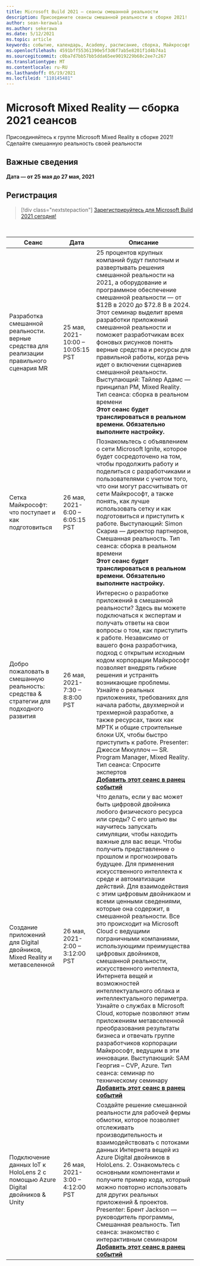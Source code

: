 ```yaml
---
title: Microsoft Build 2021 — сеансы смешанной реальности
description: Присоедините сеансы смешанной реальности в сборке 2021!
author: sean-kerawala
ms.author: sekerawa
ms.date: 5/12/2021
ms.topic: article
keywords: событие, календарь, Academy, расписание, сборка, Майкрософт
ms.openlocfilehash: 4591bff55361390e5f3d6f7ab5e8201f1d4b74a1
ms.sourcegitcommit: c0ba7d7bb57bb5dda65ee9019229b68c2ee7c267
ms.translationtype: MT
ms.contentlocale: ru-RU
ms.lasthandoff: 05/19/2021
ms.locfileid: "110145481"
---
```

# <a name="microsoft-mixed-reality---build-2021-sessions"></a>Microsoft Mixed Reality — сборка 2021 сеансов

Присоединяйтесь к группе Microsoft Mixed Reality в сборке 2021! Сделайте смешанную реальность своей реальности

## <a name="important-details"></a>Важные сведения

**Дата — от 25 мая до 27 мая, 2021**

## <a name="registration"></a>Регистрация

> [!div class="nextstepaction"] 
> [Зарегистрируйтесь для Microsoft Build 2021 сегодня!](https://register.build.microsoft.com/)

<br>

|Сеанс|Дата|Описание|
|-------------|-------------|-----|
| Разработка смешанной реальности. верные средства для реализации правильного сценария MR|25 мая, 2021-10:00 – 10:05:15 PST|25 процентов крупных компаний будут пилотным и развертывать решения смешанной реальности на 2021, а оборудование и программное обеспечение смешанной реальности — от $12B в 2020 до $72.8 B в 2024. Этот семинар выделит время разработки приложений смешанной реальности и поможет разработчикам всех фоновых рисунков понять верные средства и ресурсы для правильной работы, когда речь идет о включении сценариев смешанной реальности. Выступающий: Тайлер Адамс — принципал PM, Mixed Reality. Тип сеанса: сборка в реальном времени <br><b>Этот сеанс будет транслироваться в реальном времени. Обязательно выполните настройку.</b>|
| Сетка Майкрософт: что поступает и как подготовиться|26 мая, 2021-6:00 – 6:05:15 PST|Познакомьтесь с объявлением о сети Microsoft Ignite, которое будет сосредоточено на том, чтобы продолжить работу и поделиться с разработчиками и пользователями с учетом того, что они могут рассчитывать от сети Майкрософт, а также понять, как лучше использовать сетку и как подготовиться и приступить к работе. Выступающий: Simon Скариа — директор партнеров, Смешанная реальность. Тип сеанса: сборка в реальном времени<br><b>Этот сеанс будет транслироваться в реальном времени. Обязательно выполните настройку.</b>|
| Добро пожаловать в смешанную реальность: средства & стратегии для подходного развития|26 мая, 2021-7:30 – 8:8:00 PST| Интересно о разработке приложений в смешанной реальности? Здесь вы можете подключаться к экспертам и получать ответы на свои вопросы о том, как приступить к работе. Независимо от вашего фона разработчика, подход с открытым исходным кодом корпорации Майкрософт позволяет внедрять гибкие решения и устранять возникающие проблемы. Узнайте о реальных приложениях, требованиях для начала работы, двухмерной и трехмерной разработке, а также ресурсах, таких как МРТК и общие строительные блоки UX, чтобы быстро приступить к работе. Presenter: Джесси Мккуллоч — SR. Program Manager, Mixed Reality. Тип сеанса: Спросите экспертов<br><b>[Добавить этот сеанс в ранец событий](https://mybuild.microsoft.com/sessions/6e69bf88-10ba-45a2-a2d0-bee591d703d5)</b>|
| Создание приложений для Digital двойников, Mixed Reality и метавселенной|26 мая, 2021-2:00 – 3:12:00 PST|Что делать, если у вас может быть цифровой двойника любого физического ресурса или среды?  С его целью вы научитесь запускать симуляции, чтобы находить важные для вас вещи. Чтобы получить представление о прошлом и прогнозировать будущее. Для применения искусственного интеллекта к среде и автоматизации действий.  Для взаимодействия с этим цифровым двойникаом и всеми ценными сведениями, которые она содержит, в смешанной реальности.  Все это происходит на Microsoft Cloud с ведущими пограничными компаниями, использующими преимущества цифровых двойников, смешанной реальности, искусственного интеллекта, Интернета вещей и возможностей интеллектуального облака и интеллектуального периметра.  Узнайте о службах в Microsoft Cloud, которые позволяют этим приложениям метавселенной преобразования результаты бизнеса и отвечать группе разработчиков корпорации Майкрософт, ведущим в эти инновации. Выступающий: SAM Георгия – CVP, Azure. Тип сеанса: семинар по техническому семинару<br><b>[Добавить этот сеанс в ранец событий](https://mybuild.microsoft.com/sessions/f06287c8-8e56-452f-ae2f-e739c2be4870)</b>|
| Подключение данных IoT к HoloLens 2 с помощью Azure Digital двойников & Unity|26 мая, 2021-3:00 – 4:12:00 PST| Создайте решение смешанной реальности для рабочей фермы обмотки, которое позволяет отслеживать производительность и взаимодействовать с потоками данных Интернета вещей из Azure Digital двойников в HoloLens. 2. Ознакомьтесь с основными компонентами и получите пример кода, который можно повторно использовать для других реальных приложений & проектов. Presenter: Брент Jackson — руководитель программы, Смешанная реальность. Тип сеанса: знакомство с интерактивным семинаром<br><b>[Добавить этот сеанс в ранец событий](https://mybuild.microsoft.com/sessions/815a692f-398b-4772-ac18-c021f5116757)</b>|
